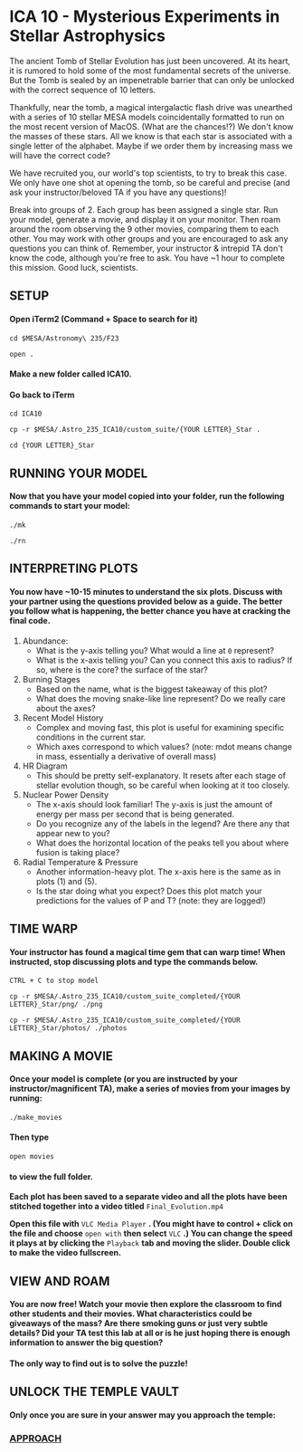 # ICA 10 - Mysterious Experiments in Stellar Astrophysics

The ancient Tomb of Stellar Evolution has just been uncovered. At its heart, it is rumored to hold some of the most fundamental secrets of the universe. But the Tomb is sealed by an impenetrable barrier that can only be unlocked with the correct sequence of 10 letters.

Thankfully, near the tomb, a magical intergalactic flash drive was unearthed with a series of 10 stellar MESA models coincidentally formatted to run on the most recent version of MacOS. (What are the chances!?) We don't know the masses of these stars. All we know is that each star is associated with a single letter of the alphabet. Maybe if we order them by increasing mass we will have the correct code?

We have recruited you, our world's top scientists, to try to break this case. We only have one shot at opening the tomb, so be careful and precise (and ask your instructor/beloved TA if you have any questions)!

Break into groups of 2. Each group has been assigned a single star. Run your model, generate a movie, and display it on your monitor. Then roam around the room observing the 9 other movies, comparing them to each other. You may work with other groups and you are encouraged to ask any questions you can think of. Remember, your instructor & intrepid TA don't know the code, although you're free to ask. You have ~1 hour to complete this mission. Good luck, scientists.

## SETUP

#### Open iTerm2 (Command + Space to search for it)

`cd $MESA/Astronomy\ 235/F23`

`open .`

#### Make a new folder called ICA10.

#### Go back to iTerm

`cd ICA10`

`cp -r $MESA/.Astro_235_ICA10/custom_suite/{YOUR LETTER}_Star .`

`cd {YOUR LETTER}_Star`

## RUNNING YOUR MODEL

#### Now that you have your model copied into your folder, run the following commands to start your model:

`./mk`

`./rn`

## INTERPRETING PLOTS

#### You now have ~10-15 minutes to understand the six plots. Discuss with your partner using the questions provided below as a guide. The better you follow what is happening, the better chance you have at cracking the final code.

1. Abundance:
    - What is the y-axis telling you? What would a line at `0` represent?
    - What is the x-axis telling you? Can you connect this axis to radius? If so, where is the core? the surface of the star?
2. Burning Stages
    - Based on the name, what is the biggest takeaway of this plot?
    - What does the moving snake-like line represent? Do we really care about the axes?
3. Recent Model History
    - Complex and moving fast, this plot is useful for examining specific conditions in the current star.
    - Which axes correspond to which values? (note: mdot means change in mass, essentially a derivative of overall mass)
4. HR Diagram
    - This should be pretty self-explanatory. It resets after each stage of stellar evolution though, so be careful when looking at it too closely.
5. Nuclear Power Density
    - The x-axis should look familiar! The y-axis is just the amount of energy per mass per second that is being generated.
    - Do you recognize any of the labels in the legend? Are there any that appear new to you?
    - What does the horizontal location of the peaks tell you about where fusion is taking place?
6. Radial Temperature  & Pressure
    - Another information-heavy plot. The x-axis here is the same as in plots (1) and (5).
    - Is the star doing what you expect? Does this plot match your predictions for the values of P and T? (note: they are logged!)

## TIME WARP

#### Your instructor has found a magical time gem that can warp time! When instructed, stop discussing plots and type the commands below.

`CTRL + C to stop model`

`cp -r $MESA/.Astro_235_ICA10/custom_suite_completed/{YOUR LETTER}_Star/png/ ./png`

`cp -r $MESA/.Astro_235_ICA10/custom_suite_completed/{YOUR LETTER}_Star/photos/ ./photos`

## MAKING A MOVIE

#### Once your model is complete (or you are instructed by your instructor/magnificent TA), make a series of movies from your images by running:

`./make_movies`

#### Then type

`open movies`

#### to view the full folder.

**Each plot has been saved to a separate video and all the plots have been stitched together into a video titled** `Final_Evolution.mp4`

**Open this file with** `VLC Media Player` **. (You might have to control + click on the file and choose** `open with` **then select** `VLC` **.) You can change the speed it plays at by clicking the** `Playback` **tab and moving the slider. Double click to make the video fullscreen.**

## VIEW AND ROAM

#### You are now free! Watch your movie then explore the classroom to find other students and their movies. What characteristics could be giveaways of the mass? Are there smoking guns or just very subtle details? Did your TA test this lab at all or is he just hoping there is enough information to answer the big question?

#### The only way to find out is to solve the puzzle!

## UNLOCK THE TEMPLE VAULT

#### Only once you are sure in your answer may you approach the temple:

### [APPROACH](https://forms.gle/FyZHsg6WGxL2jWK18)
